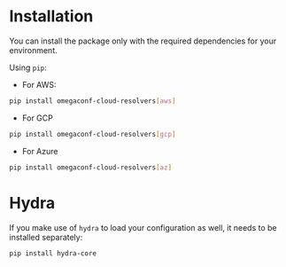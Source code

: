 # Installation

You can install the package only with the required dependencies for your environment.

Using `pip`:

* For AWS:

```bash
pip install omegaconf-cloud-resolvers[aws]
```

* For GCP

```bash
pip install omegaconf-cloud-resolvers[gcp]
```

* For Azure

```bash
pip install omegaconf-cloud-resolvers[az]
```

# Hydra

If you make use of `hydra` to load your configuration as well, it needs to be installed separately:

```bash
pip install hydra-core
```
